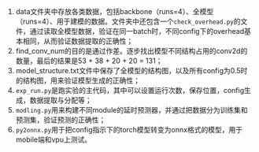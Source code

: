 1. data文件夹中存放各类数据，包括backbone（runs=4）、全模型（runs=4）、用于建模的数据。文件夹中还包含一个`check_overhead.py`的文件，通过读取全模型数据，验证在同一batch时，不同config下的overhead基本相同，从而验证数据提取的正确性；
2. find_conv_num的目的是通过作差。逐步找出模型不同结构占用的conv2d的数量，最后的结果是53 + 38 + 20 + 20 = 131；
3. model_structure.txt文件中保存了全模型的结构图，以及所有config为0.5时的结构图，用来验证模型生成的正确性； 
4. `exp_run.py`是跑实验的主代码，其中可以设置运行次数，保存位置，config生成，数据提取与分配等；
5. `modling.py`用来构建不同module的延时预测器，并通过把数据分为训练集和预测集，验证预测的正确性；
6. `py2onnx.py`用于把config指示下的torch模型转变为onnx格式的模型，用于mobile端和vpu上测试。